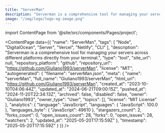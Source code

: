 ```yaml
---
title: "ServerMan"
description: "Serverman is a comprehensive tool for managing your servers across different platforms directly from your terminal."
image: "/img/logo/logo-og-image.png"
---
```

import ContentPage from '@site/src/components/Pages/project';

<ContentPage
    data={{
  "name": "ServerMan",
  "tags": [
    "Node",
    "DigitalOcean",
    "Server",
    "Vercel",
    "Netlify",
    "CLI"
  ],
  "description": "Serverman is a comprehensive tool for managing your servers across different platforms directly from your terminal.",
  "type": "tool",
  "site_url": null,
  "repository_platform": "github",
  "repository_url": "https://github.com/Giuliano1993/serverMan",
  "license": "MIT",
  "autogenerated": {
    "filename": "serverMan.json",
    "meta": {
      "name": "serverMan",
      "full_name": "Giuliano1993/serverMan",
      "html_url": "https://github.com/Giuliano1993/serverMan",
      "created_at": "2023-10-10T04:06:44Z",
      "updated_at": "2024-06-21T09:00:15Z",
      "pushed_at": "2024-11-20T22:34:13Z",
      "archived": false,
      "disabled": false,
      "owner": "Giuliano1993",
      "owner_type": "User",
      "topics": [],
      "license": "MIT License"
    },
    "analytics": {
      "language": "JavaScript",
      "languages": {
        "JavaScript": 100.0
      },
      "languages_byte": {
        "JavaScript": 49610
      },
      "stargazers_count": 2,
      "forks_count": 0,
      "open_issues_count": 28,
      "forks": 0,
      "open_issues": 28,
      "watchers": 2,
      "updated_at": "2025-05-20T17:15:59Z"
    },
    "timestamp": "2025-05-20T17:15:59Z"
  }
}}
/>
